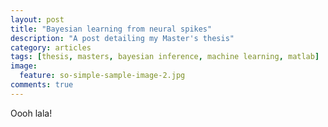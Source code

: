 ```yaml
---
layout: post
title: "Bayesian learning from neural spikes"
description: "A post detailing my Master's thesis"
category: articles
tags: [thesis, masters, bayesian inference, machine learning, matlab]
image:
  feature: so-simple-sample-image-2.jpg
comments: true  
---
```


Oooh lala!